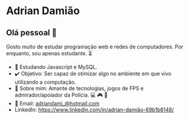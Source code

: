 
# Adrian Damião

## Olá pessoal 👋
Gosto muito de estudar programação web e redes de computadores.
Por enquanto, sou apenas estudante. :hourglass_flowing_sand:

- 🌱 Estudando Javascript e MySQL.
- :heavy_check_mark: Objetivo: Ser capaz de otimizar algo no ambiente em que vivo utilizando a computação.
- 💬 Sobre mim: Amante de tecnologias, jogos de FPS e admirador/apoiador da Polícia. :computer: :video_game: :rotating_light:
- :e-mail: Email: adriandami_@hotmail.com
- LinkedIn: https://www.linkedin.com/in/adrian-damião-69b1b8148/

